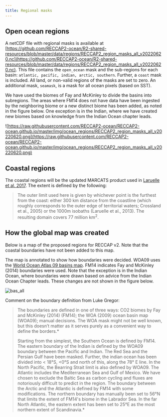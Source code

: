 ```yaml
---
title: Regional masks
---
```


## Open ocean regions 
A netCDF file with regional masks is available at [https://github.com/RECCAP2-ocean/R2-shared-resources/blob/master/data/regions/RECCAP2_region_masks_all_v20220620.nc](https://github.com/RECCAP2-ocean/R2-shared-resources/blob/master/data/regions/RECCAP2_region_masks_all_v20220620.nc). This file contains the `open_ocean` mask and the sub-regions for each basin: `atlantic, pacific, indian, arctic, southern`. Further, a `coast` mask is included. All land, or non-valid regions of the masks are set to zero. An additional mask, `seamask`, is a mask for all ocean pixels (based on SST).

We have used the biomes of Fay and McKinley to divide the basins into subregions. 
The areas where FM14 does not have data have been ingested by the neighboring biome or a new distinct biome has been added, as noted in the figure below. One exception is in the Indian, where we have created new biomes based on knowledge from the Indian Ocean chapter leads. 

![https://raw.githubusercontent.com/RECCAP2-ocean/RECCAP2-ocean.github.io/master/img/ocean_regions/RECCAP2_region_masks_all_v20220620.png](https://raw.githubusercontent.com/RECCAP2-ocean/RECCAP2-ocean.github.io/master/img/ocean_regions/RECCAP2_region_masks_all_v20220620.png)

## Coastal regions
The coastal regions will be the updated MARCATS product used in [Laruelle et al. 2017](https://doi.org/10.5194/bg-14-4545-2017). The extent is defined by the following:

>The outer limit used here is given by whichever point is the furthest from the coast: either 300 km distance from the coastline (which roughly corresponds to the outer edge of territorial waters; Crossland et al., 2005) or the 1000m isobaths (Laruelle et al., 2013). The resulting domain covers 77 million km$^2$. 

## How the global map was created 
Below is a map of the proposed regions for RECCAP v2. Note that the coastal boundaries have not been added to this map. 

The map is annotated to show how boundaries were decided. WOA09 uses the [World Ocean Atlas 09 basins map](https://iridl.ldeo.columbia.edu/SOURCES/.NOAA/.NODC/.WOA09/.Masks/.basin/data.nc). FM14 indicates Fay and McKinley (2014) boundaries were used. Note that the exception is in the Indian Ocean, where boundaries were drawn based on advice from the Indian Ocean Chapter leads. These changes are not shown in the figure below. 

![bas_all](img/ocean_regions/basin_all_wBiomes.png)

Comment on the boundary definition from Luke Gregor:  

>The boundaries are defined in one of three ways: CO2 biomes by Fay and McKinley (2014) (FM14); the WOA (2009) ocean basin map (WOA09); manual decisions. The WOA mask might not be well known, but this doesn’t matter as it serves purely as a convenient way to define the borders.*
>
>Starting from the simplest, the Southern Ocean is defined by FM14. The eastern boundary of the Indian is defined by the WOA09 boundary between the Pacific and Indian. The Red Sea and the Persian Gulf have been masked. Further, the indian ocean has been divided into < 18°S, <0°S and north of this, along the 78° E line. In the North Pacific, the Bearring Strait limit is also defined by WOA09. The Atlantic includes the Mediterranean Sea and Gulf of Mexico. We have chosen to exclude the Baltic Sea as carbon cycling and fluxes are notoriously difficult to predict in the region. The boundary between the Arctic and the Atlantic is defined by FM14 with some modifications. The northern boundary has manually been set to 56°N that limits the extent of FM14's biome in the Labrador Sea. In the far North Atlantic, the eastern extent has been set to 25°E as the most northern extent of Scandinavia.*
